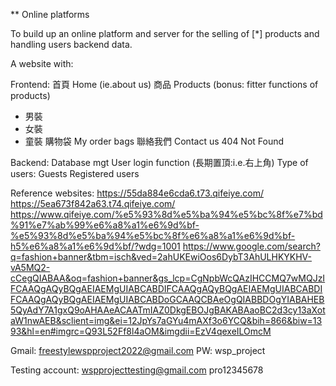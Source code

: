 \*\* Online platforms

To build up an online platform and server for the selling of [*] products and handling users backend data.

A website with:

Frontend:
首頁 Home (ie.about us)
商品 Products (bonus: fitter functions of products)

- 男裝
- 女裝
- 童裝
  購物袋 My order bags
  聯絡我們 Contact us
  404 Not Found

Backend:
Database mgt
User login function (長期置頂:i.e.右上角)
Type of users:
Guests
Registered users

Reference websites:
https://55da884e6cda6.t73.qifeiye.com/
https://5ea673f842a63.t74.qifeiye.com/
https://www.qifeiye.com/%e5%93%8d%e5%ba%94%e5%bc%8f%e7%bd%91%e7%ab%99%e6%a8%a1%e6%9d%bf-%e5%93%8d%e5%ba%94%e5%bc%8f%e6%a8%a1%e6%9d%bf-h5%e6%a8%a1%e6%9d%bf/?wdg=1001
https://www.google.com/search?q=fashion+banner&tbm=isch&ved=2ahUKEwiOos6DybT3AhULHKYKHV-vA5MQ2-cCegQIABAA&oq=fashion+banner&gs_lcp=CgNpbWcQAzIHCCMQ7wMQJzIFCAAQgAQyBQgAEIAEMgUIABCABDIFCAAQgAQyBQgAEIAEMgUIABCABDIFCAAQgAQyBQgAEIAEMgUIABCABDoGCAAQCBAeOgQIABBDOgYIABAHEB5QyAdY7A1gxQ9oAHAAeACAATmIAZ0DkgEBOJgBAKABAaoBC2d3cy13aXotaW1nwAEB&sclient=img&ei=12JpYs7aGYu4mAXf3o6YCQ&bih=866&biw=1393&hl=en#imgrc=Q93L52Ff8l4aOM&imgdii=EzV4qexeILOmcM

Gmail: freestylewspproject2022@gmail.com
PW: wsp_project

Testing account:
wspprojecttesting@gmail.com
pro12345678
